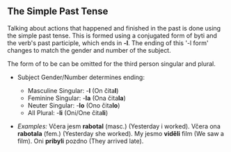 ## The Simple Past Tense

Talking about actions that happened and finished in the past is done using the simple past tense. This is formed using a conjugated form of byti and the verb's past participle, which ends in **-l**. 
The ending of this '-l form' changes to match the gender and number of the subject. 


The form of to be can be omitted for the third person singular and plural.
* Subject Gender/Number determines ending:
    * Masculine Singular: -**l** (On čita**l**)
    * Feminine Singular: -**la** (Ona čita**la**)
    * Neuter Singular: -**lo** (Ono čita**lo**)
    * All Plural: -**li** (Oni/One čita**li**)

* *Examples:* Včera jesm **rabotal** (masc.) (Yesterday i worked). Včera ona **rabotala** (fem.) (Yesterday she worked). My jesmo **viděli** film (We saw a film). Oni **pribyli** pozdno (They arrived late).